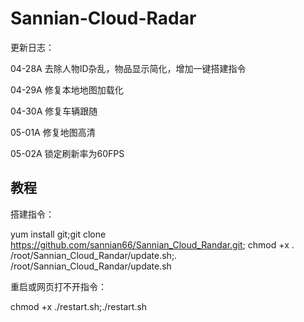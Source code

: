 # Sannian-Cloud-Radar



更新日志：

04-28A 去除人物ID杂乱，物品显示简化，增加一键搭建指令

04-29A 修复本地地图加载化

04-30A 修复车辆跟随

05-01A 修复地图高清

05-02A 锁定刷新率为60FPS


## 教程

搭建指令：

yum install git;git clone https://github.com/sannian66/Sannian_Cloud_Randar.git; chmod +x . /root/Sannian_Cloud_Randar/update.sh;. /root/Sannian_Cloud_Randar/update.sh

重启或网页打不开指令：

chmod +x ./restart.sh;./restart.sh
